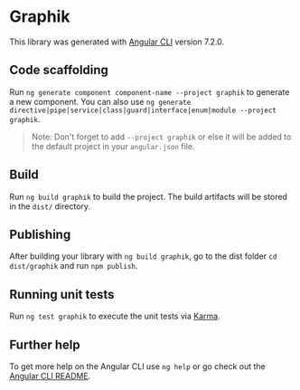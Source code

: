 # Graphik

This library was generated with [Angular CLI](https://github.com/angular/angular-cli) version 7.2.0.

## Code scaffolding

Run `ng generate component component-name --project graphik` to generate a new component. You can also use `ng generate directive|pipe|service|class|guard|interface|enum|module --project graphik`.
> Note: Don't forget to add `--project graphik` or else it will be added to the default project in your `angular.json` file. 

## Build

Run `ng build graphik` to build the project. The build artifacts will be stored in the `dist/` directory.

## Publishing

After building your library with `ng build graphik`, go to the dist folder `cd dist/graphik` and run `npm publish`.

## Running unit tests

Run `ng test graphik` to execute the unit tests via [Karma](https://karma-runner.github.io).

## Further help

To get more help on the Angular CLI use `ng help` or go check out the [Angular CLI README](https://github.com/angular/angular-cli/blob/master/README.md).
